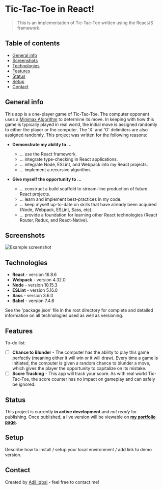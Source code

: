 # Tic-Tac-Toe in React!
> This is an implementation of Tic-Tac-Toe written using the ReactJS framework.

## Table of contents
* [General info](#general-info)
* [Screenshots](#screenshots)
* [Technologies](#technologies)
* [Features](#features)
* [Status](#status)
* [Setup](#setup)
* [Contact](#contact)

## General info
This app is a one-player game of Tic-Tac-Toe.  The computer opponent uses a [Minimax Algorithm](https://en.wikipedia.org/wiki/Minimax) to determine its move.  In keeping with how this game is typically played in real world, the initial move is assigned randomly to either the player or the computer.  The 'X' and 'O' delimiters are also assigned randomly.  This project was written for the following reasons:
* **Demonstrate my ability to ...**
  * ... use the React framework.
  * ... integrate type-checking in React applications.
  * ... integrate Node, ESLint, and Webpack into my React projects.
  * ... implement a recursive algorithm.

* **Give myself the opportunity to ...**
  * ... construct a build scaffold to stream-line production of future React projects.
  * ... learn and implement best-practices in my code.
  * ... keep myself up-to-date on skills that have already been acquired (Node, Webpack, ESLint, Sass, etc). 
  * ... provide a foundation for learning other React technologies (React Router, Redux, and React-Native).

## Screenshots
![Example screenshot](https://via.placeholder.com/500.jpg?text=Place+screenshot+here.)

## Technologies 
* **React** - version 16.8.6
* **Webpack** - version 4.32.0
* **Node** - version 10.15.3
* **ESLint** - version 5.16.0
* **Sass** - version 3.6.0
* **Babel** - version 7.4.6

See the 'package.json' file in the root directory for complete and detailed information on all technologies used as well as versioning.

## Features
To-do list:
- [ ] **Chance to Blunder** - The computer has the ability to play this game perfectly (meaning either it will win or it will draw).  Every time a game is initiated, the computer is given a random chance to blunder a move, which gives the player the opportunity to capitalize on its mistake.
- [ ] **Score Tracking** - This app will track your score. As with real world Tic-Tac-Toe, the score counter has no impact on gameplay and can safely be ignored.

## Status
This project is currently **in active development** and *not ready* for publishing.
Once published, a live version will be viewable on **[my portfolio page](https://www.adil-iqbal.com/)**.

## Setup
Describe how to install / setup your local environment / add link to demo version.

## Contact
Created by [Adil Iqbal](https://www.adil-iqbal.com/) - feel free to contact me!